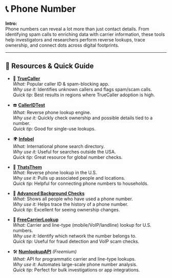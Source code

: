 # 📞 Phone Number

**Intro:**  
Phone numbers can reveal a lot more than just contact details. From identifying spam calls to enriching data with carrier information, these tools help investigators and researchers perform reverse lookups, trace ownership, and connect dots across digital footprints.  

---

## 🔗 Resources & Quick Guide

- 📲 **[TrueCaller](https://www.truecaller.com/)**  
  *What:* Popular caller ID & spam-blocking app.  
  *Why use it:* Identifies unknown callers and flags spam/scam calls.  
  *Quick tip:* Best results in regions where TrueCaller adoption is high.

- ☎️ **[CallerIDTest](https://calleridtest.com/)**  
  *What:* Reverse phone lookup engine.  
  *Why use it:* Quickly check ownership and possible details tied to a number.  
  *Quick tip:* Good for single-use lookups.

- 🌍 **[Infobel](https://infobel.com/)**  
  *What:* International phone search directory.  
  *Why use it:* Useful for searches outside the USA.  
  *Quick tip:* Great resource for global number checks.

- 🔎 **[ThatsThem](https://thatsthem.com/)**  
  *What:* Reverse phone lookup in the U.S.  
  *Why use it:* Pulls up associated people and locations.  
  *Quick tip:* Helpful for connecting phone numbers to households.

- 👥 **[Advanced Background Checks](https://www.advancedbackgroundchecks.com/)**  
  *What:* Shows all people who have used a phone number.  
  *Why use it:* Helps trace the history of a phone number.  
  *Quick tip:* Excellent for seeing ownership changes.

- 📡 **[FreeCarrierLookup](https://freecarrierlookup.com/)**  
  *What:* Carrier and line-type (mobile/VoIP/landline) lookup for U.S. numbers.  
  *Why use it:* Identify which network the number belongs to.  
  *Quick tip:* Useful for fraud detection and VoIP scam checks.

- 🛠️ **[NumlookupAPI](https://numlookupapi.com/)** *(Freemium)*  
  *What:* API for programmatic carrier and line-type lookups.  
  *Why use it:* Automates large-scale phone number analysis.  
  *Quick tip:* Perfect for bulk investigations or app integrations.
